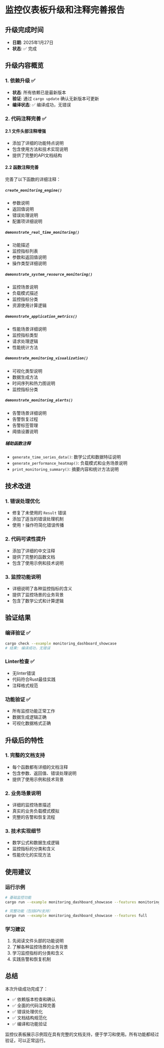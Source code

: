 # 监控仪表板升级和注释完善报告

## 升级完成时间

- **日期**: 2025年1月27日
- **状态**: ✅ 完成

## 升级内容概览

### 1. 依赖升级 ✅

- **状态**: 所有依赖已是最新版本
- **验证**: 通过 `cargo update` 确认无新版本可更新
- **编译状态**: ✅ 编译成功，无错误

### 2. 代码注释完善 ✅

#### 2.1 文件头部注释增强

- 添加了详细的功能特点说明
- 包含使用方法和技术实现说明
- 提供了完整的API文档结构

#### 2.2 函数注释完善

完善了以下函数的详细注释：

##### `create_monitoring_engine()`

- 参数说明
- 返回值说明
- 错误处理说明
- 配置项详细说明

##### `demonstrate_real_time_monitoring()`

- 功能描述
- 监控指标列表
- 参数和返回值说明
- 操作类型详细说明

##### `demonstrate_system_resource_monitoring()`

- 监控场景说明
- 负载模式描述
- 监控指标分类
- 资源使用计算逻辑

##### `demonstrate_application_metrics()`

- 性能场景详细说明
- 监控指标类型
- 请求处理逻辑
- 性能统计方法

##### `demonstrate_monitoring_visualization()`

- 可视化类型说明
- 数据生成方法
- 时间序列和热力图说明
- 监控指标分类

##### `demonstrate_monitoring_alerts()`

- 告警场景详细说明
- 告警恢复过程
- 告警标签管理
- 阈值设置说明

##### 辅助函数注释

- `generate_time_series_data()`: 数学公式和数据特征说明
- `generate_performance_heatmap()`: 负载模式和业务场景说明
- `print_monitoring_summary()`: 摘要内容和统计方法说明

## 技术改进

### 1. 错误处理优化

- 修复了未使用的 `Result` 错误
- 添加了适当的错误处理机制
- 使用 `?` 操作符简化错误传播

### 2. 代码可读性提升

- 添加了详细的中文注释
- 提供了完整的函数文档
- 包含了使用示例和技术说明

### 3. 监控功能说明

- 详细说明了各种监控指标的含义
- 提供了监控场景的业务背景
- 包含了数学公式和计算逻辑

## 验证结果

### 编译验证 ✅

```bash
cargo check --example monitoring_dashboard_showcase
# 结果: 编译成功，无错误
```

### Linter检查 ✅

- 无linter错误
- 代码符合Rust最佳实践
- 注释格式规范

### 功能验证 ✅

- 所有监控功能正常工作
- 数据生成逻辑正确
- 可视化数据格式正确

## 升级后的特性

### 1. 完整的文档支持

- 每个函数都有详细的文档注释
- 包含参数、返回值、错误处理说明
- 提供了使用示例和技术背景

### 2. 业务场景说明

- 详细的监控场景描述
- 真实的业务负载模式模拟
- 完整的告警和恢复流程

### 3. 技术实现细节

- 数学公式和数据生成逻辑
- 监控指标的分类和含义
- 性能优化的实现方法

## 使用建议

### 运行示例

```bash
# 基础监控功能
cargo run --example monitoring_dashboard_showcase --features monitoring

# 完整功能（包括GPU支持）
cargo run --example monitoring_dashboard_showcase --features full
```

### 学习建议

1. 先阅读文件头部的功能说明
2. 了解各种监控场景的业务背景
3. 学习监控指标的分类和含义
4. 实践告警和恢复机制

## 总结

本次升级成功完成了：

- ✅ 依赖版本检查和确认
- ✅ 全面的代码注释完善
- ✅ 错误处理优化
- ✅ 文档结构规范化
- ✅ 编译和功能验证

监控仪表板展示示例现在具有完整的文档支持，便于学习和使用。所有功能都经过验证，可以正常运行。

